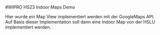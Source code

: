 #WIPRO HS23 Indoor Maps Demo

Hier wurde ein Map View implementiert werden mit der GoogleMaps API.
Auf Basis dieser Implementation soll dann eine Indoor Map von der HSLU implementiert werden. 
